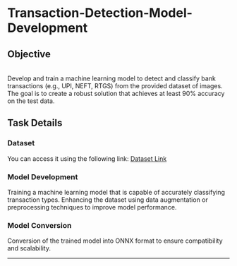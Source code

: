 # Transaction-Detection-Model-Development
## Objective
<br/>Develop and train a machine learning model to detect and classify bank transactions (e.g., UPI, NEFT, RTGS) from the provided dataset of images. The goal is to create a robust solution that achieves at least 90% accuracy on the test data.
<br/>
## Task Details

### Dataset
You can access it using the following link:
[Dataset Link](https://drive.google.com/file/d/1-wKCz6xqpHz3g4LQHfPl3pyzpmrPfgt4/view)

### Model Development

Training a machine learning model that is capable of accurately classifying transaction types.
Enhancing the dataset using data augmentation or preprocessing techniques to improve model performance.

### Model Conversion

Conversion of the trained model into ONNX format to ensure compatibility and scalability.


----
